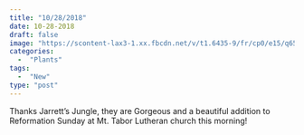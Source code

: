 ```yaml
---
title: "10/28/2018"
date: 10-28-2018
draft: false
image: "https://scontent-lax3-1.xx.fbcdn.net/v/t1.6435-9/fr/cp0/e15/q65/45011683_10212821503597036_7062658699877154816_n.jpg?_nc_cat=108&ccb=1-3&_nc_sid=8bfeb9&_nc_ohc=gkNlpidw5EMAX8U5pAD&_nc_ht=scontent-lax3-1.xx&tp=14&oh=2bd336315a2e3a34cee2b90938b38933&oe=60E020D7"
categories:
  -  "Plants"
tags:
  -  "New"
type: "post"
---
```

Thanks Jarrett’s Jungle, they are Gorgeous and a beautiful addition to Reformation Sunday at Mt. Tabor Lutheran church this morning!
